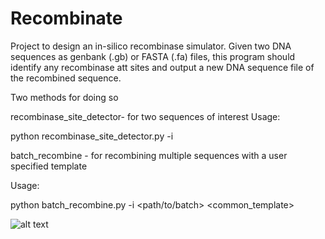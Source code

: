 # Recombinate
Project to design an in-silico recombinase simulator. Given two DNA sequences as genbank (.gb) or FASTA (.fa) files, this program should identify any recombinase att sites and output a new DNA sequence file of the recombined sequence.

Two methods for doing so

recombinase_site_detector- for two sequences of interest
Usage: 

python recombinase_site_detector.py -i <inputfile1> <inputfile2> <outputfile>

batch_recombine - for recombining multiple sequences with a user specified template

Usage:

python batch_recombine.py -i <path/to/batch> <common_template>
  


![alt text](https://github.com/jambomber/recombinase_simulator/blob/main/recombinase_icon.png)
